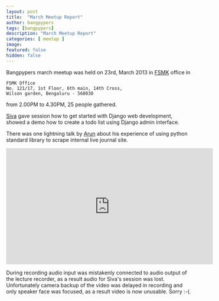 ```yaml
---
layout: post
title:  "March Meetup Report"
author: bangpypers
tags: [bangpypers]
description: "March Meetup Report"
categories: [ meetup ]
image:
featured: false
hidden: false
---
```

Bangpypers march meetup was held on 23rd, March 2013 in [FSMK][] office in 

    FSMK Office
    No. 121/17, 1st Floor, 6th main, 14th Cross, 
    Wilson garden, Bengaluru - 560030

 from 2.00PM to 4.30PM, 25 people gathered.

[Siva][] gave session how to get started with Django web development, showed a 
demo how to create a todo list using Django admin interface.

There was one lightning talk by [Arun][] about his
experience of using python standard library to scrape internal live journal
site.
<iframe frameborder="0" allowfullscreen="" width="560" height="315" 
   src="https://www.youtube.com/embed/EMrLKlmm4LY?wmode=transparent&showinfo=0&rel=0&autohide=1&autoplay=0"
   frameborder="0" allowfullscreen>
</iframe>

During recording  audio input was mistakenly connected to audio output of
the lecture recorder, as a result audio for Siva's session was lost.
Unfortunately camera backup of the video was delayed in recording and only
speaker face was focused, as a result video is now unusable. Sorry :-(.

[FSMK]: https://www.fsmk.org/
[Arun]: https://arunrocks.com/
[Siva]: https://www.facebook.com/sivasubramaniam?fref=ts
